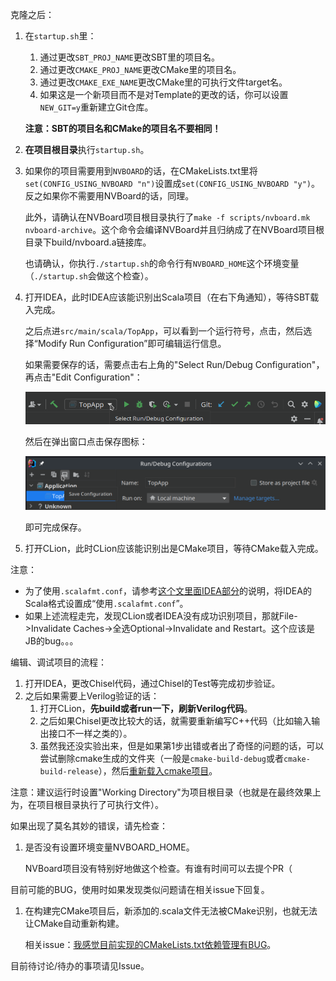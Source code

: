 克隆之后：

1. 在`startup.sh`里：
   1. 通过更改`SBT_PROJ_NAME`更改SBT里的项目名。
   2. 通过更改`CMAKE_PROJ_NAME`更改CMake里的项目名。
   3. 通过更改`CMAKE_EXE_NAME`更改CMake里的可执行文件target名。
   4. 如果这是一个新项目而不是对Template的更改的话，你可以设置`NEW_GIT=y`重新建立Git仓库。

   **注意：SBT的项目名和CMake的项目名不要相同！**

2. **在项目根目录**执行`startup.sh`。

3. 如果你的项目需要用到`NVBOARD`的话，在CMakeLists.txt里将`set(CONFIG_USING_NVBOARD "n")`设置成`set(CONFIG_USING_NVBOARD "y")`。反之如果你不需要用NVBoard的话，同理。

   此外，请确认在NVBoard项目根目录执行了`make -f scripts/nvboard.mk nvboard-archive`。这个命令会编译NVBoard并且归纳成了在NVBoard项目根目录下build/nvboard.a链接库。

   也请确认，你执行`./startup.sh`的命令行有`NVBOARD_HOME`这个环境变量（`./startup.sh`会做这个检查）。

4. 打开IDEA，此时IDEA应该能识别出Scala项目（在右下角通知），等待SBT载入完成。

   之后点进`src/main/scala/TopApp`，可以看到一个运行符号，点击，然后选择“Modify Run Configuration”即可编辑运行信息。

   如果需要保存的话，需要点击右上角的"Select Run/Debug Configuration"，再点击"Edit Configuration"：

   ![](.md_src/Screenshot_20230110_184031.png)

   然后在弹出窗口点击保存图标：

   ![](.md_src/Screenshot_20230110_183847.png)

   即可完成保存。

5. 打开CLion，此时CLion应该能识别出是CMake项目，等待CMake载入完成。

注意：

* 为了使用`.scalafmt.conf`，请参考[这个文里面IDEA部分](https://github.com/BJTU-NSCSCC-2023/notebooks/blob/master/Chisel/env_startup.md)的说明，将IDEA的Scala格式设置成“使用`.scalafmt.conf`”。
* 如果上述流程走完，发现CLion或者IDEA没有成功识别项目，那就File->Invalidate Caches->全选Optional->Invalidate and Restart。这个应该是JB的bug。。。

编辑、调试项目的流程：

1. 打开IDEA，更改Chisel代码，通过Chisel的Test等完成初步验证。
2. 之后如果需要上Verilog验证的话：
   1. 打开CLion，**先build或者run一下，刷新Verilog代码**。
   2. 之后如果Chisel更改比较大的话，就需要重新编写C++代码（比如输入输出接口不一样之类的）。
   3. 虽然我还没实验出来，但是如果第1步出错或者出了奇怪的问题的话，可以尝试删除cmake生成的文件夹（一般是`cmake-build-debug`或者`cmake-build-release`），然后[重新载入cmake项目](https://www.jetbrains.com/help/clion/reloading-project.html)。

注意：建议运行时设置"Working Directory"为项目根目录（也就是在最终效果上为，在项目根目录执行了可执行文件）。

如果出现了莫名其妙的错误，请先检查：

1. 是否没有设置环境变量NVBOARD_HOME。

   NVBoard项目没有特别好地做这个检查。有谁有时间可以去提个PR（

目前可能的BUG，使用时如果发现类似问题请在相关issue下回复。

1. 在构建完CMake项目后，新添加的.scala文件无法被CMake识别，也就无法让CMake自动重新构建。

   相关issue：[我感觉目前实现的CMakeLists.txt依赖管理有BUG](https://github.com/BJTU-NSCSCC-2023/chisel-template/issues/2)。

目前待讨论/待办的事项请见Issue。
